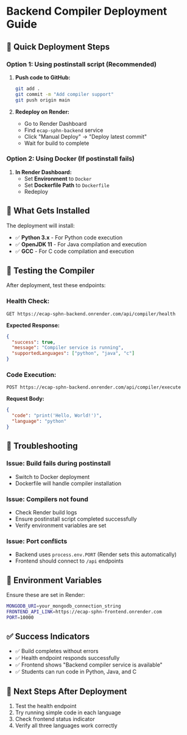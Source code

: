 # Backend Compiler Deployment Guide

## 🚀 **Quick Deployment Steps**

### **Option 1: Using postinstall script (Recommended)**
1. **Push code to GitHub:**
   ```bash
   git add .
   git commit -m "Add compiler support"
   git push origin main
   ```

2. **Redeploy on Render:**
   - Go to Render Dashboard
   - Find `ecap-sphn-backend` service
   - Click "Manual Deploy" → "Deploy latest commit"
   - Wait for build to complete

### **Option 2: Using Docker (If postinstall fails)**
1. **In Render Dashboard:**
   - Set **Environment** to `Docker`
   - Set **Dockerfile Path** to `Dockerfile`
   - Redeploy

## 🔧 **What Gets Installed**

The deployment will install:
- ✅ **Python 3.x** - For Python code execution
- ✅ **OpenJDK 11** - For Java compilation and execution
- ✅ **GCC** - For C code compilation and execution

## 📡 **Testing the Compiler**

After deployment, test these endpoints:

### **Health Check:**
```
GET https://ecap-sphn-backend.onrender.com/api/compiler/health
```

**Expected Response:**
```json
{
  "success": true,
  "message": "Compiler service is running",
  "supportedLanguages": ["python", "java", "c"]
}
```

### **Code Execution:**
```
POST https://ecap-sphn-backend.onrender.com/api/compiler/execute
```

**Request Body:**
```json
{
  "code": "print('Hello, World!')",
  "language": "python"
}
```

## 🚨 **Troubleshooting**

### **Issue: Build fails during postinstall**
- Switch to Docker deployment
- Dockerfile will handle compiler installation

### **Issue: Compilers not found**
- Check Render build logs
- Ensure postinstall script completed successfully
- Verify environment variables are set

### **Issue: Port conflicts**
- Backend uses `process.env.PORT` (Render sets this automatically)
- Frontend should connect to `/api` endpoints

## 🔗 **Environment Variables**

Ensure these are set in Render:
```bash
MONGODB_URI=your_mongodb_connection_string
FRONTEND_API_LINK=https://ecap-sphn-frontend.onrender.com
PORT=10000
```

## ✅ **Success Indicators**

- ✅ Build completes without errors
- ✅ Health endpoint responds successfully
- ✅ Frontend shows "Backend compiler service is available"
- ✅ Students can run code in Python, Java, and C

## 🎯 **Next Steps After Deployment**

1. Test the health endpoint
2. Try running simple code in each language
3. Check frontend status indicator
4. Verify all three languages work correctly
